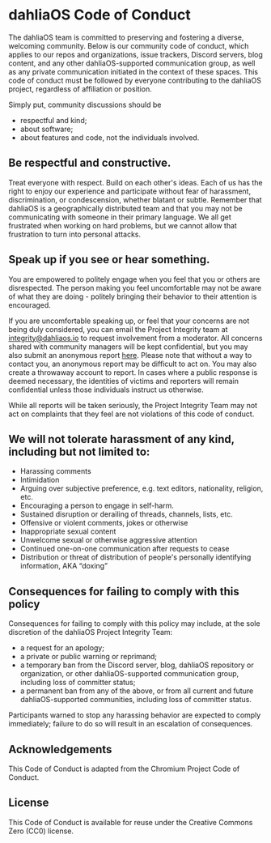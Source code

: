 # dahliaOS Code of Conduct

The dahliaOS team is committed to preserving and fostering a
diverse, welcoming community. Below is our community code of conduct, which
applies to our repos and organizations, issue trackers, Discord servers,
blog content, and any other dahliaOS-supported communication group, as
well as any private communication initiated in the context of these
spaces. This code of conduct must be followed by everyone contributing to
the dahliaOS project, regardless of affiliation or position.

Simply put, community discussions should be

- respectful and kind;
- about software;
- about features and code, not the individuals involved.

## Be respectful and constructive.

Treat everyone with respect. Build on each other's ideas. Each of us has the
right to enjoy our experience and participate without fear of harassment,
discrimination, or condescension, whether blatant or subtle. Remember that
dahliaOS is a geographically distributed team and that you may not be
communicating with someone in their primary language. We all get frustrated
when working on hard problems, but we cannot allow that frustration to turn
into personal attacks.

## Speak up if you see or hear something.

You are empowered to politely engage when you feel that you or others are
disrespected. The person making you feel uncomfortable may not be aware of what
they are doing - politely bringing their behavior to their attention is
encouraged.

If you are uncomfortable speaking up, or feel that your concerns are not being
duly considered, you can email the Project Integrity team at integrity@dahliaos.io to request involvement from a moderator. All
concerns shared with community managers will be kept confidential, but you may
also submit an anonymous report [here](dahlia-os.github.io/anon).
Please note that without a way to contact you, an anonymous report may be
difficult to act on. You may also create a throwaway account to report. In
cases where a public response is deemed necessary, the identities of victims
and reporters will remain confidential unless those individuals instruct us
otherwise.

While all reports will be taken seriously, the Project Integrity Team may
not act on complaints that they feel are not violations of this code of
conduct.

## We will not tolerate harassment of any kind, including but not limited to:

- Harassing comments
- Intimidation
- Arguing over subjective preference, e.g. text editors, nationality, religion, etc.
- Encouraging a person to engage in self-harm.
- Sustained disruption or derailing of threads, channels, lists, etc.
- Offensive or violent comments, jokes or otherwise
- Inappropriate sexual content
- Unwelcome sexual or otherwise aggressive attention
- Continued one-on-one communication after requests to cease
- Distribution or threat of distribution of people's personally identifying
  information, AKA “doxing”

## Consequences for failing to comply with this policy

Consequences for failing to comply with this policy may include, at the sole
discretion of the dahliaOS Project Integrity Team:

- a request for an apology;
- a private or public warning or reprimand;
- a temporary ban from the Discord server, blog, dahliaOS repository or
  organization, or other dahliaOS-supported communication group, including
  loss of committer status;
- a permanent ban from any of the above, or from all current and future
  dahliaOS-supported communities, including loss of
  committer status.

Participants warned to stop any harassing behavior are expected to comply
immediately; failure to do so will result in an escalation of consequences.

## Acknowledgements

This Code of Conduct is adapted from the Chromium Project Code of Conduct.

## License

This Code of Conduct is available for reuse under the Creative Commons Zero
(CC0) license.
